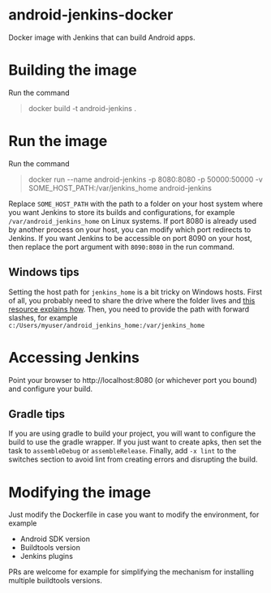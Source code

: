 # android-jenkins-docker
Docker image with Jenkins that can build Android apps.

# Building the image
Run the command
>docker build -t android-jenkins .

# Run the image
Run the command
>docker run --name android-jenkins -p 8080:8080 -p 50000:50000 -v SOME_HOST_PATH:/var/jenkins_home android-jenkins

Replace ```SOME_HOST_PATH``` with the path to a folder on your host system where you want Jenkins to store its builds and configurations, for example ```/var/android_jenkins_home``` on Linux systems. If port 8080 is already used by another process on your host, you can modify which port redirects to Jenkins. If you want Jenkins to be accessible on port 8090 on your host, then replace the port argument with ```8090:8080``` in the run command.

## Windows tips
Setting the host path for ```jenkins_home``` is a bit tricky on Windows hosts. First of all, you probably need to share the drive where the folder lives and [this resource explains how](https://rominirani.com/docker-on-windows-mounting-host-directories-d96f3f056a2c#.7ec1d330n). Then, you need to provide the path with forward slashes, for example ```c:/Users/myuser/android_jenkins_home:/var/jenkins_home```

# Accessing Jenkins
Point your browser to http://localhost:8080 (or whichever port you bound) and configure your build.

## Gradle tips
If you are using gradle to build your project, you will want to configure the build to use the gradle wrapper. If you just want to create apks, then set the task to ```assembleDebug``` or ```assembleRelease```. Finally, add ```-x lint``` to the switches section to avoid lint from creating errors and disrupting the build.

# Modifying the image
Just modify the Dockerfile in case you want to modify the environment, for example
* Android SDK version
* Buildtools version
* Jenkins plugins

PRs are welcome for example for simplifying the mechanism for installing multiple buildtools versions.
